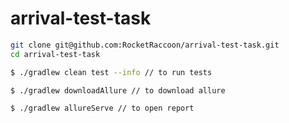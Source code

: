 # arrival-test-task

```bash
git clone git@github.com:RocketRaccoon/arrival-test-task.git
cd arrival-test-task
```

```bash
$ ./gradlew clean test --info // to run tests

$ ./gradlew downloadAllure // to download allure

$ ./gradlew allureServe // to open report
```